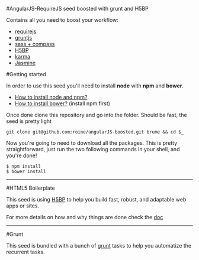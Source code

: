 #AngularJS-RequireJS seed boosted with grunt and H5BP


Contains all you need to boost your workflow:

 - [requirejs](http://requirejs.org/)
 - [gruntjs](http://gruntjs.com/)
 - [sass + compass](http://compass-style.org/)
 - [H5BP](http://html5boilerplate.com/)
 - [karma](http://karma-runner.github.io/)
 - [Jasmine](http://jasmine.github.io/)

#Getting started


In order to use this seed you'll need to install **node** with **npm** and **bower**.

 - [How to install node and npm?](http://www.joyent.com/blog/installing-node-and-npm)
 - [How to install bower?](http://bower.io/) (install npm first)

Once done clone this repository and go into the folder. Should be fast, the seed is pretty light

    git clone git@github.com:roine/angularJS-boosted.git brume && cd $_
    
Now you're going to need to download all the packages. This is pretty straightforward, just run the two following commands in your shell, and you're done!
    
    $ npm install
    $ bower install


----------


#HTML5 Boilerplate


This seed is using [H5BP](http://html5boilerplate.com/) to help you build fast, robust, and adaptable web apps or sites. 

For more details on how and why things are done check the [doc](https://github.com/h5bp/html5-boilerplate/blob/v4.3.0/doc/TOC.md)


----------


#Grunt

This seed is bundled with a bunch of [grunt](http://gruntjs.com/) tasks to help you automatize the recurrent tasks.





